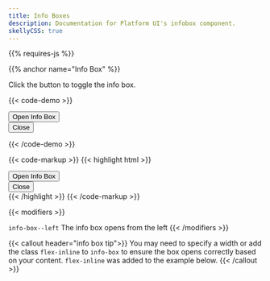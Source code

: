 ```yaml
---
title: Info Boxes
description: Documentation for Platform UI's infobox component.
skellyCSS: true
---
```

{{% requires-js %}}

{{% anchor name="Info Box" %}}

Click the button to toggle the info box. 

{{< code-demo >}}
<div class="info-box flex-inline">
  <button class="button toggle-hidden" role="button" aria-label="Toggle">
    Open Info Box
  </button>
  <div class="info-box__content hidden">
    <button class="button info-box__close">
      <!-- close button doesn't work -->
      Close 
      <i class="pi-times" aria-hidden="hidden"></i>
    </button>
    <p class="skeleton" data-lines="4" role="presentation"></p>
  </div>
</div>
{{< /code-demo >}}

{{< code-markup >}}
{{< highlight html >}}
 <div class="info-box">
   <!-- Info Box Trigger -->
   <button class="button toggle-hidden">
     Open Info Box
   </button>
   <!-- Info Box Content -->
   <div class="info-box__content hidden">
     <button class="button info-box__close">
       Close 
       <i class="pi-times"></i>
     </button>
     <!-- Info Box content goes here! -->
   </div>
 </div>
{{< /highlight >}}
{{< /code-markup >}}

{{< modifiers >}}
<tr>
  <td data-label="Modifier">
    <code>info-box--left</code>
  </td>
  <td data-label="Behavior">
    The info box opens from the left
  </td>
</tr>
{{< /modifiers >}}

{{< callout header="info box tip">}}
You may need to specify a width or add the class `flex-inline` to `info-box` to ensure the box opens correctly based on your content. `flex-inline` was added to the example below.
{{< /callout >}}
